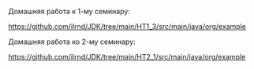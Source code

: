 Домашняя работа к 1-му семинару:

https://github.com/ilrnd/JDK/tree/main/HT1_3/src/main/java/org/example

Домашняя работа ко 2-му семинару:

https://github.com/ilrnd/JDK/tree/main/HT2_1/src/main/java/org/example